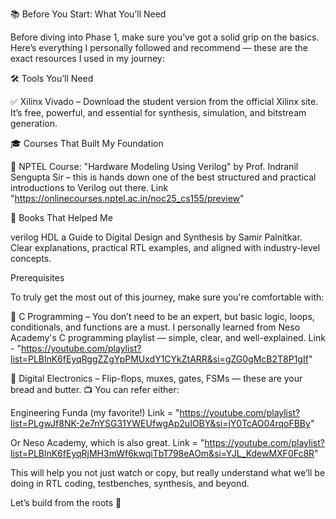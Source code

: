 📚 Before You Start: What You’ll Need

Before diving into Phase 1, make sure you’ve got a solid grip on the basics. Here’s everything I personally followed and recommend — these are the exact resources I used in my journey:

🛠 Tools You’ll Need

✅ Xilinx Vivado – Download the student version from the official Xilinx site. It’s free, powerful, and essential for synthesis, simulation, and bitstream generation.

🎓 Courses That Built My Foundation

🔹 NPTEL Course: "Hardware Modeling Using Verilog" by Prof. Indranil Sengupta Sir – this is hands down one of the best structured and practical introductions to Verilog out there.
Link "https://onlinecourses.nptel.ac.in/noc25_cs155/preview"


📘 Books That Helped Me

verilog HDL a Guide to Digital Design and Synthesis by Samir Palnitkar. Clear explanations, practical RTL examples, and aligned with industry-level concepts.


Prerequisites

To truly get the most out of this journey, make sure you're comfortable with:

🔸 C Programming – You don’t need to be an expert, but basic logic, loops, conditionals, and functions are a must.
I personally learned from Neso Academy's C programming playlist — simple, clear, and well-explained.
Link - "https://youtube.com/playlist?list=PLBlnK6fEyqRggZZgYpPMUxdY1CYkZtARR&si=gZG0gMcB2T8P1gIf"

🔸 Digital Electronics – Flip-flops, muxes, gates, FSMs — these are your bread and butter.
📺 You can refer either:

Engineering Funda (my favorite!)
Link = "https://youtube.com/playlist?list=PLgwJf8NK-2e7nYSG31YWEUfwgAp2uIOBY&si=jY0TcAO04rqoFBBy"

Or Neso Academy, which is also great.
Link = "https://youtube.com/playlist?list=PLBlnK6fEyqRjMH3mWf6kwqiTbT798eAOm&si=YJL_KdewMXF0Fc8R"


This will help you not just watch or copy, but really understand what we’ll be doing in RTL coding, testbenches, synthesis, and beyond.

Let’s build from the roots 🚀